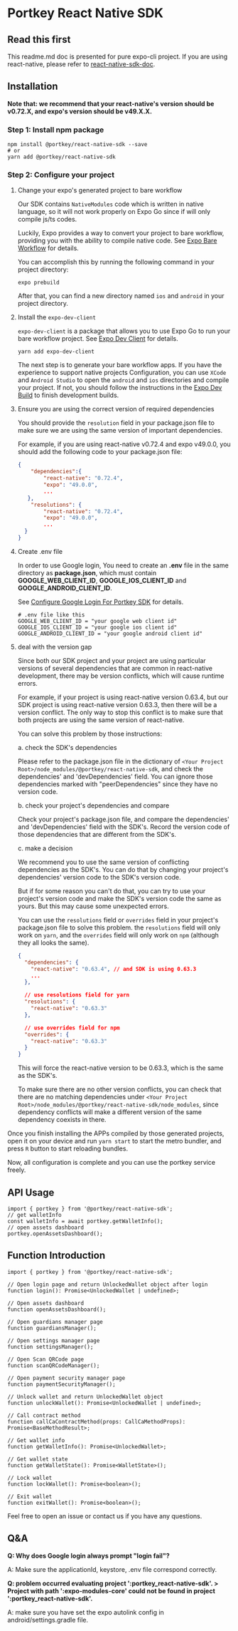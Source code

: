 # Portkey React Native SDK

## Read this first

This readme.md doc is presented for pure expo-cli project. If you are using react-native, please refer to [react-native-sdk-doc](https://github.com/Portkey-Wallet/react-native-sdk/blob/master/README.MD).

## Installation

__Note that: we recommend that your react-native's version should be v0.72.X, and expo's version should be v49.X.X.__

### Step 1: Install npm package

``` shell
npm install @portkey/react-native-sdk --save
# or
yarn add @portkey/react-native-sdk
```

### Step 2: Configure your project

1. Change your expo's generated project to bare workflow

    Our SDK contains `NativeModules` code which is written in native language, so it will not work properly on Expo Go since if will only compile js/ts codes.

    Luckily, Expo provides a way to convert your project to bare workflow, providing you with the ability to compile native code. See [Expo Bare Workflow](https://docs.expo.dev/archive/managed-vs-bare/) for details.

    You can accomplish this by running the following command in your project directory:

    ``` shell
    expo prebuild
    ```

    After that, you can find a new directory named `ios` and `android` in your project directory.

2. Install the ```expo-dev-client```

    ```expo-dev-client``` is a package that allows you to use Expo Go to run your bare workflow project. See [Expo Dev Client](https://docs.expo.dev/clients/introduction/) for details.

    ``` shell
    yarn add expo-dev-client
    ```

    The next step is to generate your bare workflow apps. If you have the experience to support native projects Configuration, you can use ```XCode``` and ```Android Studio``` to open the ```android``` and ```ios``` directories and compile your project. If not, you should follow the instructions in the [Expo Dev Build](https://docs.expo.dev/develop/development-builds/create-a-build/#prerequisites) to finish development builds.

3. Ensure you are using the correct version of required dependencies

    You should provide the ```resolution``` field in your package.json file to make sure we are using the same version of important dependencies.

    For example, if you are using react-native v0.72.4 and expo v49.0.0, you should add the following code to your package.json file:

    ``` json
    {
        "dependencies":{
            "react-native": "0.72.4",
            "expo": "49.0.0",
            ...
       },
        "resolutions": {
            "react-native": "0.72.4",
            "expo": "49.0.0",
            ...
      }
    }
    ```

4. Create .env file

    In order to use Google login, You need to create an __.env__ file in the same directory as __package.json__, which must contain __GOOGLE_WEB_CLIENT_ID__, __GOOGLE_IOS_CLIENT_ID__ and __GOOGLE_ANDROID_CLIENT_ID__.

    See [Configure Google Login For Portkey SDK](https://github.com/Portkey-Wallet/react-native-sdk/blob/master/docs/google-login.md) for details.

    ``` properties
    # .env file like this
    GOOGLE_WEB_CLIENT_ID = "your google web client id"
    GOOGLE_IOS_CLIENT_ID = "your google ios client id"
    GOOGLE_ANDROID_CLIENT_ID = "your google android client id"
    ```

5. deal with the version gap

      Since both our SDK project and your project are using particular versions of several dependencies that are common in react-native development, there may be version conflicts, which will cause runtime errors.

      For example, if your project is using react-native version 0.63.4, but our SDK project is using react-native version 0.63.3, then there will be a version conflict. The only way to stop this conflict is to make sure that both projects are using the same version of react-native.

      You can solve this problem by those instructions:

      a. check the SDK's dependencies

      Please refer to the package.json file in the dictionary of `<Your Project Root>/node_modules/@portkey/react-native-sdk`, and check the dependencies' and 'devDependencies' field. You can ignore those dependencies marked with "peerDependencies" since they have no version code.

      b. check your project's dependencies and compare

      Check your project's package.json file, and compare the dependencies' and 'devDependencies' field with the SDK's. Record the version code of those dependencies that are different from the SDK's.

      c. make a decision

      We recommend you to use the same version of conflicting dependencies as the SDK's. You can do that by changing your project's dependencies' version code to the SDK's version code.

      But if for some reason you can't do that, you can try to use your project's version code and make the SDK's version code the same as yours. But this may cause some unexpected errors.

      You can use the ```resolutions``` field or ```overrides``` field in your project's package.json file to solve this problem. the ```resolutions``` field will only work on ```yarn```, and the ```overrides``` field will only work on ```npm``` (although they all looks the same).

      ```JSON
      {
        "dependencies": {
          "react-native": "0.63.4", // and SDK is using 0.63.3
          ...
        },

        // use resolutions field for yarn
        "resolutions": {
          "react-native": "0.63.3"
        },

        // use overrides field for npm
        "overrides": {
          "react-native": "0.63.3"
        }
      }
      ```

      This will force the react-native version to be 0.63.3, which is the same as the SDK's.

      To make sure there are no other version conflicts, you can check that there are no matching dependencies under `<Your Project Root>/node_modules/@portkey/react-native-sdk/node_modules`, since dependency conflicts will make a different version of the same dependency coexists in there.

Once you finish installing the APPs compiled by those generated projects, open it on your device and run ```yarn start``` to start the metro bundler, and press ```R``` button to start reloading bundles.

Now, all configuration is complete and you can use the portkey service freely.

## API Usage

``` TS
import { portkey } from '@portkey/react-native-sdk';
// get walletInfo
const walletInfo = await portkey.getWalletInfo();
// open assets dashboard
portkey.openAssetsDashboard();
```

## Function Introduction

``` TS
import { portkey } from '@portkey/react-native-sdk';

// Open login page and return UnlockedWallet object after login
function login(): Promise<UnlockedWallet | undefined>;

// Open assets dashboard
function openAssetsDashboard();

// Open guardians manager page
function guardiansManager();

// Open settings manager page
function settingsManager();

// Open Scan QRCode page
function scanQRCodeManager();

// Open payment security manager page
function paymentSecurityManager();

// Unlock wallet and return UnlockedWallet object
function unlockWallet(): Promise<UnlockedWallet | undefined>;

// Call contract method
function callCaContractMethod(props: CallCaMethodProps): Promise<BaseMethodResult>;

// Get wallet info
function getWalletInfo(): Promise<UnlockedWallet>;

// Get wallet state
function getWalletState(): Promise<WalletState>();

// Lock wallet
function lockWallet(): Promise<boolean>();

// Exit wallet
function exitWallet(): Promise<boolean>();
```

 Feel free to open an issue or contact us if you have any questions.

## Q&A

__Q: Why does Google login always prompt "login fail"?__

A: Make sure the applicationId, keystore, .env file correspond correctly.

__Q: problem occurred evaluating project ':portkey_react-native-sdk'. > Project with path ':expo-modules-core' could not be found in project ':portkey_react-native-sdk'.__

A: make sure you have set the expo autolink config in android/settings.gradle file.

